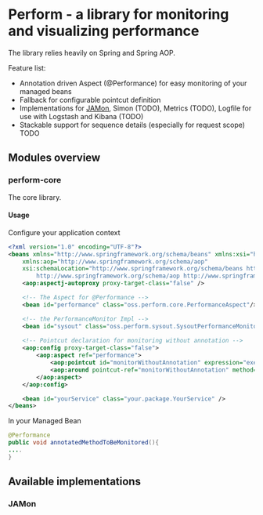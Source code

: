 # Perform - a library for monitoring and visualizing performance

The library relies heavily on Spring and Spring AOP.

Feature list:

 * Annotation driven Aspect (@Performance) for easy monitoring of your managed beans
 * Fallback for configurable pointcut definition
 * Implementations for [JAMon](http://jamonapi.sourceforge.net/), Simon (TODO), Metrics (TODO), Logfile for use with Logstash and Kibana (TODO)
 * Stackable support for sequence details (especially for request scope) TODO

## Modules overview

### perform-core

The core library.

#### Usage 

Configure your application context

```xml
<?xml version="1.0" encoding="UTF-8"?>
<beans xmlns="http://www.springframework.org/schema/beans" xmlns:xsi="http://www.w3.org/2001/XMLSchema-instance"
	xmlns:aop="http://www.springframework.org/schema/aop"
	xsi:schemaLocation="http://www.springframework.org/schema/beans http://www.springframework.org/schema/beans/spring-beans.xsd
		http://www.springframework.org/schema/aop http://www.springframework.org/schema/aop/spring-aop.xsd">
	<aop:aspectj-autoproxy proxy-target-class="false" />

	<!-- The Aspect for @Performance -->
	<bean id="performance" class="oss.perform.core.PerformanceAspect"/>

	<!-- the PerformanceMonitor Impl -->
	<bean id="sysout" class="oss.perform.sysout.SysoutPerformanceMonitor"/>
	
	<!-- Pointcut declaration for monitoring without annotation -->
	<aop:config proxy-target-class="false">
		<aop:aspect ref="performance">
			<aop:pointcut id="monitorWithoutAnnotation" expression="execution(public void your.package.YourService.methodWIthoutAnnotation())" />
			<aop:around pointcut-ref="monitorWithoutAnnotation" method="monitor" />
		</aop:aspect>
	</aop:config>

	<bean id="yourService" class="your.package.YourService" />
</beans>
```

In your Managed Bean
```java
@Performance
public void annotatedMethodToBeMonitored(){
....
}
```

## Available implementations

### JAMon